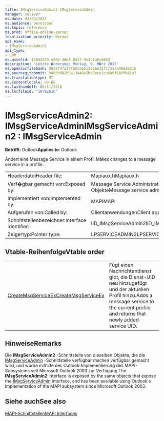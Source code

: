 ```yaml
---
title: IMsgServiceAdmin2 IMsgServiceAdmin
manager: soliver
ms.date: 03/09/2015
ms.audience: Developer
ms.topic: reference
ms.prod: office-online-server
localization_priority: Normal
api_name:
- IMsgServiceAdmin2
api_type:
- COM
ms.assetid: 14654259-e884-46bf-84ff-9e3c1a8cd60d
description: 'Letzte �nderung: Montag, 9. M�rz 2015'
ms.openlocfilehash: 8938f4f237f5d566b13c86e33fc721ab49e2081b
ms.sourcegitcommit: 9d60cd82b5413446e5bc8ace2cd689f683fb41a7
ms.translationtype: MT
ms.contentlocale: de-DE
ms.lasthandoff: 06/11/2018
ms.locfileid: "19792616"
---
```

# <a name="imsgserviceadmin2--imsgserviceadmin"></a><span data-ttu-id="3269f-103">IMsgServiceAdmin2: IMsgServiceAdmin</span><span class="sxs-lookup"><span data-stu-id="3269f-103">IMsgServiceAdmin2 : IMsgServiceAdmin</span></span>

  
  
<span data-ttu-id="3269f-104">**Betrifft**: Outlook</span><span class="sxs-lookup"><span data-stu-id="3269f-104">**Applies to**: Outlook</span></span> 
  
<span data-ttu-id="3269f-105">Ändert eine Message Service in einem Profil.</span><span class="sxs-lookup"><span data-stu-id="3269f-105">Makes changes to a message service in a profile.</span></span>
  
|||
|:-----|:-----|
|<span data-ttu-id="3269f-106">Headerdatei</span><span class="sxs-lookup"><span data-stu-id="3269f-106">Header file:</span></span>  <br/> |<span data-ttu-id="3269f-107">Mapiaux.h</span><span class="sxs-lookup"><span data-stu-id="3269f-107">Mapiaux.h</span></span>  <br/> |
|<span data-ttu-id="3269f-108">Verf�gbar gemacht von:</span><span class="sxs-lookup"><span data-stu-id="3269f-108">Exposed by:</span></span>  <br/> |<span data-ttu-id="3269f-109">Message Service Administration-Objekte</span><span class="sxs-lookup"><span data-stu-id="3269f-109">Message service administration objects</span></span>  <br/> |
|<span data-ttu-id="3269f-110">Implementiert von:</span><span class="sxs-lookup"><span data-stu-id="3269f-110">Implemented by:</span></span>  <br/> |<span data-ttu-id="3269f-111">MAPI</span><span class="sxs-lookup"><span data-stu-id="3269f-111">MAPI</span></span>  <br/> |
|<span data-ttu-id="3269f-112">Aufgerufen von:</span><span class="sxs-lookup"><span data-stu-id="3269f-112">Called by:</span></span>  <br/> |<span data-ttu-id="3269f-113">Clientanwendungen</span><span class="sxs-lookup"><span data-stu-id="3269f-113">Client applications</span></span>  <br/> |
|<span data-ttu-id="3269f-114">Schnittstellenbezeichner:</span><span class="sxs-lookup"><span data-stu-id="3269f-114">Interface identifier:</span></span>  <br/> |<span data-ttu-id="3269f-115">IID_IMsgServiceAdmin2</span><span class="sxs-lookup"><span data-stu-id="3269f-115">IID_IMsgServiceAdmin2</span></span>  <br/> |
|<span data-ttu-id="3269f-116">Zeigertyp:</span><span class="sxs-lookup"><span data-stu-id="3269f-116">Pointer type:</span></span>  <br/> |<span data-ttu-id="3269f-117">LPSERVICEADMIN2</span><span class="sxs-lookup"><span data-stu-id="3269f-117">LPSERVICEADMIN2</span></span>  <br/> |
   
## <a name="vtable-order"></a><span data-ttu-id="3269f-118">Vtable-Reihenfolge</span><span class="sxs-lookup"><span data-stu-id="3269f-118">Vtable order</span></span>

|||
|:-----|:-----|
|[<span data-ttu-id="3269f-119">CreateMsgServiceEx</span><span class="sxs-lookup"><span data-stu-id="3269f-119">CreateMsgServiceEx</span></span>](imsgserviceadmin2-createmsgserviceex.md) <br/> |<span data-ttu-id="3269f-120">Fügt einen Nachrichtendienst gibt, die Dienst-UID neu hinzugefügt und der aktuellen Profil hinzu.</span><span class="sxs-lookup"><span data-stu-id="3269f-120">Adds a message service to the current profile and returns that newly added service UID.</span></span>  <br/> |
   
## <a name="remarks"></a><span data-ttu-id="3269f-121">Hinweise</span><span class="sxs-lookup"><span data-stu-id="3269f-121">Remarks</span></span>

<span data-ttu-id="3269f-122">Die **IMsgServiceAdmin2** -Schnittstelle von dieselben Objekte, die die [IMsgServiceAdmin](imsgserviceadminiunknown.md) -Schnittstelle verfügbar machen verfügbar gemacht wird, und wurde mithilfe des Outlook-Implementierung des MAPI-Subsystems seit Microsoft Outlook 2003 zur Verfügung.</span><span class="sxs-lookup"><span data-stu-id="3269f-122">The **IMsgServiceAdmin2** interface is exposed by the same objects that expose the [IMsgServiceAdmin](imsgserviceadminiunknown.md) interface, and has been available using Outlook's implementation of the MAPI subsystem since Microsoft Outlook 2003.</span></span> 
  
## <a name="see-also"></a><span data-ttu-id="3269f-123">Siehe auch</span><span class="sxs-lookup"><span data-stu-id="3269f-123">See also</span></span>



[<span data-ttu-id="3269f-124">MAPI-Schnittstellen</span><span class="sxs-lookup"><span data-stu-id="3269f-124">MAPI Interfaces</span></span>](mapi-interfaces.md)

